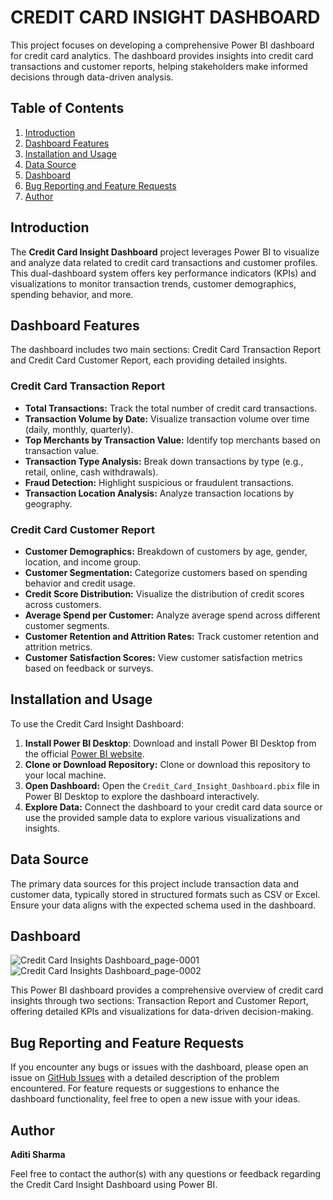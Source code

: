 # CREDIT CARD INSIGHT DASHBOARD

This project focuses on developing a comprehensive Power BI dashboard for credit card analytics. The dashboard provides insights into credit card transactions and customer reports, helping stakeholders make informed decisions through data-driven analysis.

## Table of Contents
1. [Introduction](#introduction)
2. [Dashboard Features](#dashboard-features)
3. [Installation and Usage](#installation-and-usage)
4. [Data Source](#data-source)
5. [Dashboard](#dashboard)
6. [Bug Reporting and Feature Requests](#bug-reporting-and-feature-requests)
7. [Author](#author)

## Introduction
The **Credit Card Insight Dashboard** project leverages Power BI to visualize and analyze data related to credit card transactions and customer profiles. This dual-dashboard system offers key performance indicators (KPIs) and visualizations to monitor transaction trends, customer demographics, spending behavior, and more.

## Dashboard Features
The dashboard includes two main sections: Credit Card Transaction Report and Credit Card Customer Report, each providing detailed insights.

### **Credit Card Transaction Report**
- **Total Transactions:** Track the total number of credit card transactions.
- **Transaction Volume by Date:** Visualize transaction volume over time (daily, monthly, quarterly).
- **Top Merchants by Transaction Value:** Identify top merchants based on transaction value.
- **Transaction Type Analysis:** Break down transactions by type (e.g., retail, online, cash withdrawals).
- **Fraud Detection:** Highlight suspicious or fraudulent transactions.
- **Transaction Location Analysis:** Analyze transaction locations by geography.
  
### **Credit Card Customer Report**
- **Customer Demographics:** Breakdown of customers by age, gender, location, and income group.
- **Customer Segmentation:** Categorize customers based on spending behavior and credit usage.
- **Credit Score Distribution:** Visualize the distribution of credit scores across customers.
- **Average Spend per Customer:** Analyze average spend across different customer segments.
- **Customer Retention and Attrition Rates:** Track customer retention and attrition metrics.
- **Customer Satisfaction Scores:** View customer satisfaction metrics based on feedback or surveys.

## Installation and Usage
To use the Credit Card Insight Dashboard:

1. **Install Power BI Desktop**: Download and install Power BI Desktop from the official [Power BI website](https://powerbi.microsoft.com/en-us/desktop/).
2. **Clone or Download Repository:** Clone or download this repository to your local machine.
3. **Open Dashboard:** Open the `Credit_Card_Insight_Dashboard.pbix` file in Power BI Desktop to explore the dashboard interactively.
4. **Explore Data:** Connect the dashboard to your credit card data source or use the provided sample data to explore various visualizations and insights.

## Data Source
The primary data sources for this project include transaction data and customer data, typically stored in structured formats such as CSV or Excel. Ensure your data aligns with the expected schema used in the dashboard.

## Dashboard
![Credit Card Insights Dashboard_page-0001](https://github.com/user-attachments/assets/e200de92-6ae1-4882-87a5-4067a52b439f)
![Credit Card Insights Dashboard_page-0002](https://github.com/user-attachments/assets/c6fd00ce-0fa9-4628-ac61-20918d270bbb)

This Power BI dashboard provides a comprehensive overview of credit card insights through two sections: Transaction Report and Customer Report, offering detailed KPIs and visualizations for data-driven decision-making.

## Bug Reporting and Feature Requests
If you encounter any bugs or issues with the dashboard, please open an issue on [GitHub Issues](https://github.com/aditi_sharma12/Amazon-Dashboard/issues) with a detailed description of the problem encountered. For feature requests or suggestions to enhance the dashboard functionality, feel free to open a new issue with your ideas.

## Author
**Aditi Sharma**

Feel free to contact the author(s) with any questions or feedback regarding the Credit Card Insight Dashboard using Power BI.
